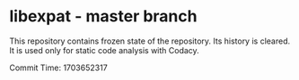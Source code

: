 # libexpat - master branch

This repository contains frozen state of the repository.
Its history is cleared. It is used only for static code
analysis with Codacy.

Commit Time: 1703652317